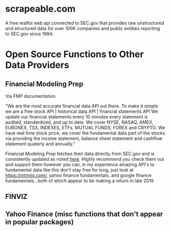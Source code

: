 # scrapeable.com

A free restful web api connected to SEC.gov that provides raw unstructured and structured data for over 100K companies and public entities reporting to SEC.gov since 1994. 

 
# Open Source Functions to Other Data Providers

## Financial Modeling Prep

Via FMP documentation

"We are the most accurate financial data API out there.
To make it simple we are a free stock API | historical data API | financial statements API
We update our financial statements every 10 minutes every statement is audited, standardized, and up to date.
We cover NYSE, NASAQ, AMEX, EURONEX, TSX, INDEXES, ETFs, MUTUAL FUNDS, FOREX and CRYPTO.
We have real time stock price, we cover the fundamental data part of the stocks via providing the income statement, balance sheet statement and cashflow statement quaterly and annually."

Financial Modeling Prep fetches their data directly from SEC.gov and is consistently updated as noted [here](https://github.com/antoinevulcain/Financial-Modeling-Prep-API/issues/6). Highly recommend you check them out and support them however you can, in my experience amazing API's to fundamental data like this don't stay free for long, just look at https://intrinio.com/, yahoo finance fundamentals, and google finance fundamentals...both of which appear to be making a return in late 2019


## FINVIZ



## Yahoo Finance (misc functions that don't appear in popular packages) 



